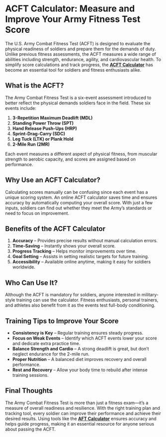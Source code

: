 # ACFT Calculator: Measure and Improve Your Army Fitness Test Score  

The U.S. Army Combat Fitness Test (ACFT) is designed to evaluate the physical readiness of soldiers and prepare them for the demands of duty. Unlike previous fitness assessments, the ACFT measures a wide range of abilities including strength, endurance, agility, and cardiovascular health. To simplify score calculations and track progress, the **[ACFT Calculator](https://acft-calculators.com/)** has become an essential tool for soldiers and fitness enthusiasts alike.  

## What is the ACFT?  

The Army Combat Fitness Test is a six-event assessment introduced to better reflect the physical demands soldiers face in the field. These six events include:  

1. **3-Repetition Maximum Deadlift (MDL)**  
2. **Standing Power Throw (SPT)**  
3. **Hand Release Push-Ups (HRP)**  
4. **Sprint-Drag-Carry (SDC)**  
5. **Leg Tuck (LTK) or Plank Hold**  
6. **2-Mile Run (2MR)**  

Each event measures a different aspect of physical fitness, from muscular strength to aerobic capacity, and scores are assigned based on performance.  

## Why Use an ACFT Calculator?  

Calculating scores manually can be confusing since each event has a unique scoring system. An online ACFT calculator saves time and ensures accuracy by automatically computing your overall score. With just a few inputs, soldiers can find out whether they meet the Army’s standards or need to focus on improvement.  

## Benefits of the ACFT Calculator  

1. **Accuracy** – Provides precise results without manual calculation errors.  
2. **Time-Saving** – Instantly shows your overall score.  
3. **Progress Tracking** – Helps monitor improvements over time.  
4. **Goal Setting** – Assists in setting realistic targets for future training.  
5. **Accessibility** – Available online anytime, making it easy for soldiers worldwide.  

## Who Can Use It?  

Although the ACFT is mandatory for soldiers, anyone interested in military-style training can use the calculator. Fitness enthusiasts, personal trainers, and athletes also benefit from it as the events test full-body conditioning.  

## Training Tips to Improve Your Score  

- **Consistency is Key** – Regular training ensures steady progress.  
- **Focus on Weak Events** – Identify which ACFT events lower your score and dedicate extra practice time.  
- **Balance Strength and Cardio** – A strong deadlift is great, but don’t neglect endurance for the 2-mile run.  
- **Proper Nutrition** – A balanced diet improves recovery and overall performance.  
- **Rest and Recovery** – Allow your body time to rebuild after intense training sessions.  

## Final Thoughts  

The Army Combat Fitness Test is more than just a fitness exam—it’s a measure of overall readiness and resilience. With the right training plan and tracking tool, every soldier can improve their performance and achieve their desired results. Using tools like the **[AFT Calculator](https://acft-calculators.com/)** ensures accuracy and helps guide progress, making it an essential resource for anyone serious about passing the ACFT.  
